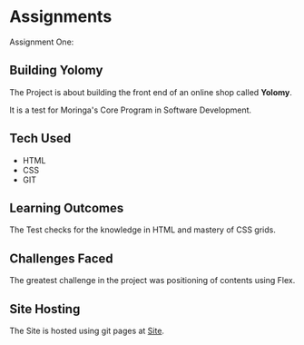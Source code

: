 # Assignments
Assignment One:

## Building Yolomy
The Project is about building the front end of an online shop called **Yolomy**.

It is a test for Moringa's Core Program in Software Development.

## Tech Used
- HTML
- CSS
- GIT

## Learning Outcomes
The Test checks for the knowledge in HTML and mastery of CSS grids.

## Challenges Faced
The greatest challenge in the project was positioning of contents using Flex.

## Site Hosting
The Site is hosted using git pages at [Site](https://danieloselu3.github.io/Moringa-test-1/index.html).

